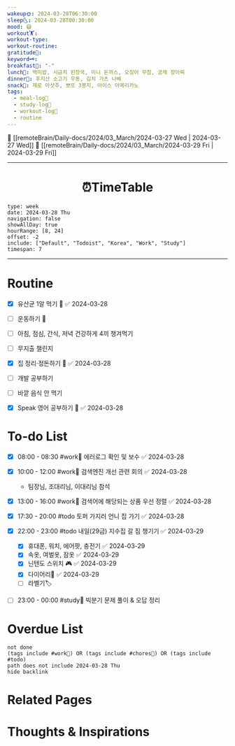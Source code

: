 ```yaml
---
wakeup🌞: 2024-03-28T06:30:00
sleep🌜: 2024-03-28T00:30:00
mood: 😷
workout🏋️: 
workout-type: 
workout-routine: 
gratitude🙏: 
keyword🗝️: 
breakfast🍳: "-"
lunch🍚: 백미밥, 시금치 된장국, 미니 돈까스, 오징어 무침, 궁채 장아찌
dinner🥗: 후지산 소고기 우동, 김치 가츠 나베
snack🍬: 제로 아샷추, 뽀또 3봉지, 아이스 아메리카노
tags:
  - meal-log📝
  - study-log📓
  - workout-log💪
  - routine
---
```


🔺 [[remoteBrain/Daily-docs/2024/03_March/2024-03-27 Wed | 2024-03-27 Wed]]
🔻 [[remoteBrain/Daily-docs/2024/03_March/2024-03-29 Fri | 2024-03-29 Fri]]
___
<h1> <center>⏰TimeTable </center> </h1>

```gEvent
type: week
date: 2024-03-28 Thu
navigation: false
showAllDay: true
hourRange: [8, 24]
offset: -2
include: ["Default", "Todoist", "Korea", "Work", "Study"]
timespan: 7
```

--- 


# Routine 

- [x] 유산균 1알 먹기 🔼 ✅ 2024-03-28
- [ ] 운동하기 🔼
- [ ] 아침, 점심, 간식, 저녁 건강하게 4끼 챙겨먹기
- [ ] 무지출 챌린지 
- [x] 집 정리·정돈하기 🔼 ✅ 2024-03-28
- [ ] 개발 공부하기
- [ ] 바깥 음식 안 먹기 
- [x] Speak 영어 공부하기 🔼 ✅ 2024-03-28


# To-do List

- [x] 08:00 - 08:30 #work💼 에러로그 확인 및 보수 ✅ 2024-03-28
- [x] 10:00 - 12:00 #work💼 검색엔진 개선 관련 회의 ✅ 2024-03-28
	- 팀장님, 조대리님, 이대리님 참석 
- [x] 13:00 - 16:00 #work💼 검색어에 해당되는 상품 우선 정렬 ✅ 2024-03-28
- [x] 17:30 - 20:00 #todo 토퍼 가지러 언니 집 가기 ✅ 2024-03-28
- [x] 22:00 - 23:00 #todo 내일(29금) 지수집 갈 짐 챙기기 ✅ 2024-03-29
	- [x] 휴대폰, 워치, 에어팟, 충전기 ✅ 2024-03-29
	- [x] 속옷, 여벌옷, 잠옷 ✅ 2024-03-29
	- [x] 닌텐도 스위치 🎮 ✅ 2024-03-29
	- [x] 다이어리📓 ✅ 2024-03-29
	- [ ] 라벨기🏷️
- [ ] 23:00 - 00:00 #study📓 빅분기 문제 풀이 & 오답 정리


# Overdue List
```tasks
not done
(tags include #work💼) OR (tags include #chores🧺) OR (tags include #todo)
path does not include 2024-03-28 Thu
hide backlink
```

# Related Pages



# Thoughts & Inspirations

